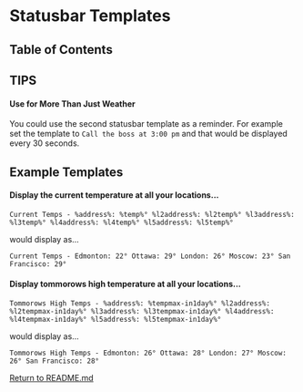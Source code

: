 # Statusbar Templates

## Table of Contents

## TIPS
#### Use for More Than Just Weather
You could use the second statusbar template as a reminder. For example set the template to `Call the boss at 3:00 pm` and that would be displayed every 30 seconds.

## Example Templates
#### Display the current temperature at all your locations...
`Current Temps - %address%: %temp%° %l2address%: %l2temp%° %l3address%: %l3temp%° %l4address%: %l4temp%° %l5address%: %l5temp%° `

would display as...

`Current Temps - Edmonton: 22° Ottawa: 29° London: 26° Moscow: 23° San Francisco: 29°`

#### Display tommorows high temperature at all your locations...
`Tommorows High Temps - %address%: %tempmax-in1day%° %l2address%: %l2tempmax-in1day%° %l3address%: %l3tempmax-in1day%° %l4address%: %l4tempmax-in1day%° %l5address%: %l5tempmax-in1day%° `

would display as...

`Tommorows High Temps - Edmonton: 26° Ottawa: 28° London: 27° Moscow: 26° San Francisco: 28°`

[Return to README.md](../README.md)
